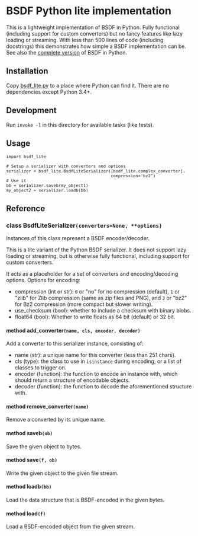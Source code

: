 # BSDF Python lite implementation

This is a lightweight implementation of BSDF in Python. Fully functional
(including support for custom converters) but no fancy features like lazy
loading or streaming. With less than 500 lines of code (including docstrings)
this demonstrates how simple a BSDF implementation can be.
See also the [complete version](python) of BSDF in Python.

## Installation

Copy [bsdf_lite.py](bsdf_lite.py) to a place where Python can find it.
There are no dependencies except Python 3.4+.


## Development

Run `invoke -l` in this directory for available tasks (like tests).


## Usage

<pre style='font-size:80%;'>
import bsdf_lite

# Setup a serializer with converters and options
serializer = bsdf_lite.BsdfLiteSerializer([bsdf_lite.complex_converter],
                                          compression='bz2')
# Use it
bb = serializer.saveb(my_object1)
my_object2 = serializer.loadb(bb)
</pre>


## Reference

### class BsdfLiteSerializer`(converters=None, **options)`

Instances of this class represent a BSDF encoder/decoder.

This is a lite variant of the Python BSDF serializer. It does not support
lazy loading or streaming, but is otherwise fully functional, including
support for custom converters.

It acts as a placeholder for a set of converters and encoding/decoding
options. Options for encoding:

* compression (int or str): ``0`` or "no" for no compression (default),
  ``1`` or "zlib" for Zlib compression (same as zip files and PNG), and
  ``2`` or "bz2" for Bz2 compression (more compact but slower writing).
* use_checksum (bool): whether to include a checksum with binary blobs.
* float64 (bool): Whether to write floats as 64 bit (default) or 32 bit.


#### method add_converter`(name, cls, encoder, decoder)`

Add a converter to this serializer instance, consisting of:

* name (str): a unique name for this converter (less than 251 chars).
* cls (type): the class to use in ``isinstance`` during encoding, or
  a list of classes to trigger on.
* encoder (function): the function to encode an instance with,
  which should return a structure of encodable objects.
* decoder (function): the function to decode the aforementioned
  structure with.


#### method remove_converter`(name)`

Remove a converted by its unique name.


#### method saveb`(ob)`

Save the given object to bytes.


#### method save`(f, ob)`

Write the given object to the given file stream.


#### method loadb`(bb)`

Load the data structure that is BSDF-encoded in the given bytes.


#### method load`(f)`

Load a BSDF-encoded object from the given stream.


##

